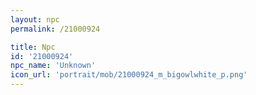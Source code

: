 ```yaml
---
layout: npc
permalink: /21000924

title: Npc
id: '21000924'
npc_name: 'Unknown'
icon_url: 'portrait/mob/21000924_m_bigowlwhite_p.png'
---
```

